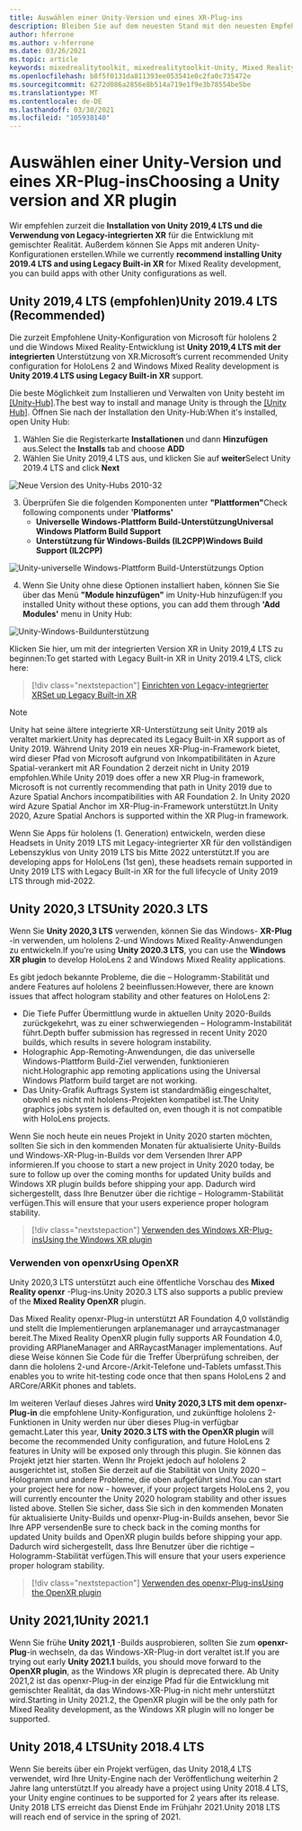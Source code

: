 ```yaml
---
title: Auswählen einer Unity-Version und eines XR-Plug-ins
description: Bleiben Sie auf dem neuesten Stand mit den neuesten Empfehlungen für Unity und XR-Plug-Ins für die hololens-Anwendungsentwicklung.
author: hferrone
ms.author: v-hferrone
ms.date: 03/26/2021
ms.topic: article
keywords: mixedrealitytoolkit, mixedrealitytoolkit-Unity, Mixed Reality-Headset, Windows Mixed Reality-Headset, Virtual Reality-Headset, Unity
ms.openlocfilehash: b8f5f0131da811393ee053541e0c2fa0c735472e
ms.sourcegitcommit: 6272d086a2856e8b514a719e1f9e3b78554be5be
ms.translationtype: MT
ms.contentlocale: de-DE
ms.lasthandoff: 03/30/2021
ms.locfileid: "105938140"
---
```

# <a name="choosing-a-unity-version-and-xr-plugin"></a><span data-ttu-id="cfb32-104">Auswählen einer Unity-Version und eines XR-Plug-ins</span><span class="sxs-lookup"><span data-stu-id="cfb32-104">Choosing a Unity version and XR plugin</span></span>

<span data-ttu-id="cfb32-105">Wir empfehlen zurzeit die **Installation von Unity 2019,4 LTS und die Verwendung von Legacy-integrierten XR** für die Entwicklung mit gemischter Realität. Außerdem können Sie Apps mit anderen Unity-Konfigurationen erstellen.</span><span class="sxs-lookup"><span data-stu-id="cfb32-105">While we currently **recommend installing Unity 2019.4 LTS and using Legacy Built-in XR** for Mixed Reality development, you can build apps with other Unity configurations as well.</span></span>

## <a name="unity-20194-lts-recommended"></a><span data-ttu-id="cfb32-106">Unity 2019,4 LTS (empfohlen)</span><span class="sxs-lookup"><span data-stu-id="cfb32-106">Unity 2019.4 LTS (Recommended)</span></span>

<span data-ttu-id="cfb32-107">Die zurzeit Empfohlene Unity-Konfiguration von Microsoft für hololens 2 und die Windows Mixed Reality-Entwicklung ist **Unity 2019,4 LTS mit der integrierten** Unterstützung von XR.</span><span class="sxs-lookup"><span data-stu-id="cfb32-107">Microsoft’s current recommended Unity configuration for HoloLens 2 and Windows Mixed Reality development is **Unity 2019.4 LTS using Legacy Built-in XR** support.</span></span>

<span data-ttu-id="cfb32-108">Die beste Möglichkeit zum Installieren und Verwalten von Unity besteht im <a href="https://unity3d.com/get-unity/download" target="_blank">[Unity-Hub]</a>.</span><span class="sxs-lookup"><span data-stu-id="cfb32-108">The best way to install and manage Unity is through the <a href="https://unity3d.com/get-unity/download" target="_blank">[Unity Hub]</a>.</span></span> <span data-ttu-id="cfb32-109">Öffnen Sie nach der Installation den Unity-Hub:</span><span class="sxs-lookup"><span data-stu-id="cfb32-109">When it's installed, open Unity Hub:</span></span>

1. <span data-ttu-id="cfb32-110">Wählen Sie die Registerkarte **Installationen** und dann **Hinzufügen** aus.</span><span class="sxs-lookup"><span data-stu-id="cfb32-110">Select the **Installs** tab and choose **ADD**</span></span>
2. <span data-ttu-id="cfb32-111">Wählen Sie Unity 2019,4 LTS aus, und klicken Sie auf **weiter**</span><span class="sxs-lookup"><span data-stu-id="cfb32-111">Select Unity 2019.4 LTS and click **Next**</span></span>

![Neue Version des Unity-Hubs 2010-32](images/unity-hub-img-01.png)

3. <span data-ttu-id="cfb32-113">Überprüfen Sie die folgenden Komponenten unter **"Plattformen"**</span><span class="sxs-lookup"><span data-stu-id="cfb32-113">Check following components under **'Platforms'**</span></span>
    * <span data-ttu-id="cfb32-114">**Universelle Windows-Plattform Build-Unterstützung**</span><span class="sxs-lookup"><span data-stu-id="cfb32-114">**Universal Windows Platform Build Support**</span></span> 
    * <span data-ttu-id="cfb32-115">**Unterstützung für Windows-Builds (IL2CPP)**</span><span class="sxs-lookup"><span data-stu-id="cfb32-115">**Windows Build Support (IL2CPP)**</span></span>

![Unity-universelle Windows-Plattform Build-Unterstützungs Option](../images/Unity_Install_Option_UWP.png)

4. <span data-ttu-id="cfb32-117">Wenn Sie Unity ohne diese Optionen installiert haben, können Sie Sie über das Menü **"Module hinzufügen"** im Unity-Hub hinzufügen:</span><span class="sxs-lookup"><span data-stu-id="cfb32-117">If you installed Unity without these options, you can add them through **'Add Modules'** menu in Unity Hub:</span></span>

![Unity-Windows-Buildunterstützung](../images/Unity_Install_Option_UWP2.png)

<span data-ttu-id="cfb32-119">Klicken Sie hier, um mit der integrierten Version XR in Unity 2019,4 LTS zu beginnen:</span><span class="sxs-lookup"><span data-stu-id="cfb32-119">To get started with Legacy Built-in XR in Unity 2019.4 LTS, click here:</span></span>

> [!div class="nextstepaction"]
> [<span data-ttu-id="cfb32-120">Einrichten von Legacy-integrierter XR</span><span class="sxs-lookup"><span data-stu-id="cfb32-120">Set up Legacy Built-in XR</span></span>](legacy-xr-support.md)

> [!NOTE]
> <span data-ttu-id="cfb32-121">Unity hat seine ältere integrierte XR-Unterstützung seit Unity 2019 als veraltet markiert.</span><span class="sxs-lookup"><span data-stu-id="cfb32-121">Unity has deprecated its Legacy Built-in XR support as of Unity 2019.</span></span>  <span data-ttu-id="cfb32-122">Während Unity 2019 ein neues XR-Plug-in-Framework bietet, wird dieser Pfad von Microsoft aufgrund von Inkompatibilitäten in Azure Spatial-verankert mit AR Foundation 2 derzeit nicht in Unity 2019 empfohlen.</span><span class="sxs-lookup"><span data-stu-id="cfb32-122">While Unity 2019 does offer a new XR Plug-in framework, Microsoft is not currently recommending that path in Unity 2019 due to Azure Spatial Anchors incompatibilities with AR Foundation 2.</span></span>  <span data-ttu-id="cfb32-123">In Unity 2020 wird Azure Spatial Anchor im XR-Plug-in-Framework unterstützt.</span><span class="sxs-lookup"><span data-stu-id="cfb32-123">In Unity 2020, Azure Spatial Anchors is supported within the XR Plug-in framework.</span></span>

<span data-ttu-id="cfb32-124">Wenn Sie Apps für hololens (1. Generation) entwickeln, werden diese Headsets in Unity 2019 LTS mit Legacy-integrierter XR für den vollständigen Lebenszyklus von Unity 2019 LTS bis Mitte 2022 unterstützt.</span><span class="sxs-lookup"><span data-stu-id="cfb32-124">If you are developing apps for HoloLens (1st gen), these headsets remain supported in Unity 2019 LTS with Legacy Built-in XR for the full lifecycle of Unity 2019 LTS through mid-2022.</span></span>

## <a name="unity-20203-lts"></a><span data-ttu-id="cfb32-125">Unity 2020,3 LTS</span><span class="sxs-lookup"><span data-stu-id="cfb32-125">Unity 2020.3 LTS</span></span> 

<span data-ttu-id="cfb32-126">Wenn Sie **Unity 2020,3 LTS** verwenden, können Sie das Windows- **XR-Plug** -in verwenden, um hololens 2-und Windows Mixed Reality-Anwendungen zu entwickeln.</span><span class="sxs-lookup"><span data-stu-id="cfb32-126">If you’re using **Unity 2020.3 LTS**, you can use the **Windows XR plugin** to develop HoloLens 2 and Windows Mixed Reality applications.</span></span>

<span data-ttu-id="cfb32-127">Es gibt jedoch bekannte Probleme, die die – Hologramm-Stabilität und andere Features auf hololens 2 beeinflussen:</span><span class="sxs-lookup"><span data-stu-id="cfb32-127">However, there are known issues that affect hologram stability and other features on HoloLens 2:</span></span> 

* <span data-ttu-id="cfb32-128">Die Tiefe Puffer Übermittlung wurde in aktuellen Unity 2020-Builds zurückgekehrt, was zu einer schwerwiegenden – Hologramm-Instabilität führt.</span><span class="sxs-lookup"><span data-stu-id="cfb32-128">Depth buffer submission has regressed in recent Unity 2020 builds, which results in severe hologram instability.</span></span>
* <span data-ttu-id="cfb32-129">Holographic App-Remoting-Anwendungen, die das universelle Windows-Plattform Build-Ziel verwenden, funktionieren nicht.</span><span class="sxs-lookup"><span data-stu-id="cfb32-129">Holographic app remoting applications using the Universal Windows Platform build target are not working.</span></span>
* <span data-ttu-id="cfb32-130">Das Unity-Grafik Auftrags System ist standardmäßig eingeschaltet, obwohl es nicht mit hololens-Projekten kompatibel ist.</span><span class="sxs-lookup"><span data-stu-id="cfb32-130">The Unity graphics jobs system is defaulted on, even though it is not compatible with HoloLens projects.</span></span>

<span data-ttu-id="cfb32-131">Wenn Sie noch heute ein neues Projekt in Unity 2020 starten möchten, sollten Sie sich in den kommenden Monaten für aktualisierte Unity-Builds und Windows-XR-Plug-in-Builds vor dem Versenden Ihrer APP informieren.</span><span class="sxs-lookup"><span data-stu-id="cfb32-131">If you choose to start a new project in Unity 2020 today, be sure to follow up over the coming months for updated Unity builds and Windows XR plugin builds before shipping your app.</span></span>  <span data-ttu-id="cfb32-132">Dadurch wird sichergestellt, dass Ihre Benutzer über die richtige – Hologramm-Stabilität verfügen.</span><span class="sxs-lookup"><span data-stu-id="cfb32-132">This will ensure that your users experience proper hologram stability.</span></span>

> [!div class="nextstepaction"]
> [<span data-ttu-id="cfb32-133">Verwenden des Windows XR-Plug-ins</span><span class="sxs-lookup"><span data-stu-id="cfb32-133">Using the Windows XR plugin</span></span>](windows-xr-plugin.md)

### <a name="using-openxr"></a><span data-ttu-id="cfb32-134">Verwenden von openxr</span><span class="sxs-lookup"><span data-stu-id="cfb32-134">Using OpenXR</span></span>

<span data-ttu-id="cfb32-135">Unity 2020,3 LTS unterstützt auch eine öffentliche Vorschau des **Mixed Reality openxr** -Plug-ins.</span><span class="sxs-lookup"><span data-stu-id="cfb32-135">Unity 2020.3 LTS also supports a public preview of the **Mixed Reality OpenXR** plugin.</span></span>

<span data-ttu-id="cfb32-136">Das Mixed Reality openxr-Plug-in unterstützt AR Foundation 4,0 vollständig und stellt die Implementierungen arplanemanager und arraycastmanager bereit.</span><span class="sxs-lookup"><span data-stu-id="cfb32-136">The Mixed Reality OpenXR plugin fully supports AR Foundation 4.0, providing ARPlaneManager and ARRaycastManager implementations.</span></span> <span data-ttu-id="cfb32-137">Auf diese Weise können Sie Code für die Treffer Überprüfung schreiben, der dann die hololens 2-und Arcore-/Arkit-Telefone und-Tablets umfasst.</span><span class="sxs-lookup"><span data-stu-id="cfb32-137">This enables you to write hit-testing code once that then spans HoloLens 2 and ARCore/ARKit phones and tablets.</span></span> 

<span data-ttu-id="cfb32-138">Im weiteren Verlauf dieses Jahres wird **Unity 2020,3 LTS mit dem openxr-Plug-in** die empfohlene Unity-Konfiguration, und zukünftige hololens 2-Funktionen in Unity werden nur über dieses Plug-in verfügbar gemacht.</span><span class="sxs-lookup"><span data-stu-id="cfb32-138">Later this year, **Unity 2020.3 LTS with the OpenXR plugin** will become the recommended Unity configuration, and future HoloLens 2 features in Unity will be exposed only through this plugin.</span></span>  <span data-ttu-id="cfb32-139">Sie können das Projekt jetzt hier starten. Wenn Ihr Projekt jedoch auf hololens 2 ausgerichtet ist, stoßen Sie derzeit auf die Stabilität von Unity 2020 – Hologramm und andere Probleme, die oben aufgeführt sind.</span><span class="sxs-lookup"><span data-stu-id="cfb32-139">You can start your project here for now - however, if your project targets HoloLens 2, you will currently encounter the Unity 2020 hologram stability and other issues listed above.</span></span>  <span data-ttu-id="cfb32-140">Stellen Sie sicher, dass Sie sich in den kommenden Monaten für aktualisierte Unity-Builds und openxr-Plug-in-Builds ansehen, bevor Sie Ihre APP versenden</span><span class="sxs-lookup"><span data-stu-id="cfb32-140">Be sure to check back in the coming months for updated Unity builds and OpenXR plugin builds before shipping your app.</span></span>  <span data-ttu-id="cfb32-141">Dadurch wird sichergestellt, dass Ihre Benutzer über die richtige – Hologramm-Stabilität verfügen.</span><span class="sxs-lookup"><span data-stu-id="cfb32-141">This will ensure that your users experience proper hologram stability.</span></span> 

> [!div class="nextstepaction"]
> [<span data-ttu-id="cfb32-142">Verwenden des openxr-Plug-ins</span><span class="sxs-lookup"><span data-stu-id="cfb32-142">Using the OpenXR plugin</span></span>](openxr-getting-started.md)

## <a name="unity-20211"></a><span data-ttu-id="cfb32-143">Unity 2021,1</span><span class="sxs-lookup"><span data-stu-id="cfb32-143">Unity 2021.1</span></span>

<span data-ttu-id="cfb32-144">Wenn Sie frühe **Unity 2021,1** -Builds ausprobieren, sollten Sie zum **openxr-Plug**-in wechseln, da das Windows-XR-Plug-in dort veraltet ist.</span><span class="sxs-lookup"><span data-stu-id="cfb32-144">If you are trying out early **Unity 2021.1** builds, you should move forward to the **OpenXR plugin**, as the Windows XR plugin is deprecated there.</span></span>  <span data-ttu-id="cfb32-145">Ab Unity 2021,2 ist das openxr-Plug-in der einzige Pfad für die Entwicklung mit gemischter Realität, da das Windows-XR-Plug-in nicht mehr unterstützt wird.</span><span class="sxs-lookup"><span data-stu-id="cfb32-145">Starting in Unity 2021.2, the OpenXR plugin will be the only path for Mixed Reality development, as the Windows XR plugin will no longer be supported.</span></span>

## <a name="unity-20184-lts"></a><span data-ttu-id="cfb32-146">Unity 2018,4 LTS</span><span class="sxs-lookup"><span data-stu-id="cfb32-146">Unity 2018.4 LTS</span></span>

<span data-ttu-id="cfb32-147">Wenn Sie bereits über ein Projekt verfügen, das Unity 2018,4 LTS verwendet, wird Ihre Unity-Engine nach der Veröffentlichung weiterhin 2 Jahre lang unterstützt.</span><span class="sxs-lookup"><span data-stu-id="cfb32-147">If you already have a project using Unity 2018.4 LTS, your Unity engine continues to be supported for 2 years after its release.</span></span>  <span data-ttu-id="cfb32-148">Unity 2018 LTS erreicht das Dienst Ende im Frühjahr 2021.</span><span class="sxs-lookup"><span data-stu-id="cfb32-148">Unity 2018 LTS will reach end of service in the spring of 2021.</span></span>
